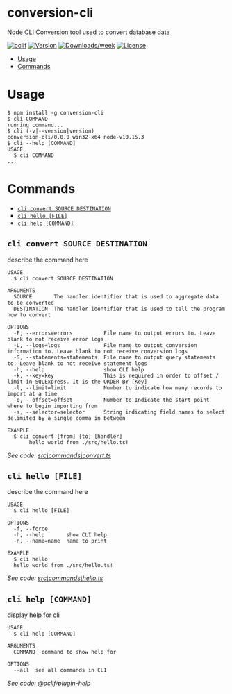 conversion-cli
==============

Node CLI Conversion tool used to convert database data

[![oclif](https://img.shields.io/badge/cli-oclif-brightgreen.svg)](https://oclif.io)
[![Version](https://img.shields.io/npm/v/conversion-cli.svg)](https://npmjs.org/package/conversion-cli)
[![Downloads/week](https://img.shields.io/npm/dw/conversion-cli.svg)](https://npmjs.org/package/conversion-cli)
[![License](https://img.shields.io/npm/l/conversion-cli.svg)](https://github.com/demitchell14/conversion-cli/blob/master/package.json)

<!-- toc -->
* [Usage](#usage)
* [Commands](#commands)
<!-- tocstop -->
# Usage
<!-- usage -->
```sh-session
$ npm install -g conversion-cli
$ cli COMMAND
running command...
$ cli (-v|--version|version)
conversion-cli/0.0.0 win32-x64 node-v10.15.3
$ cli --help [COMMAND]
USAGE
  $ cli COMMAND
...
```
<!-- usagestop -->
# Commands
<!-- commands -->
* [`cli convert SOURCE DESTINATION`](#cli-convert-source-destination)
* [`cli hello [FILE]`](#cli-hello-file)
* [`cli help [COMMAND]`](#cli-help-command)

## `cli convert SOURCE DESTINATION`

describe the command here

```
USAGE
  $ cli convert SOURCE DESTINATION

ARGUMENTS
  SOURCE       The handler identifier that is used to aggregate data to be converted
  DESTINATION  The handler identifier that is used to tell the program how to convert

OPTIONS
  -E, --errors=errors          File name to output errors to. Leave blank to not receive error logs
  -L, --logs=logs              File name to output conversion information to. Leave blank to not receive conversion logs
  -S, --statements=statements  File name to output query statements to. Leave blank to not receive statement logs
  -h, --help                   show CLI help
  -k, --key=key                This is required in order to offset / limit in SQLExpress. It is the ORDER BY [Key]
  -l, --limit=limit            Number to indicate how many records to import at a time
  -o, --offset=offset          Number to Indicate the start point where to begin importing from
  -s, --selector=selector      String indicating field names to select delimited by a single comma in between

EXAMPLE
  $ cli convert [from] [to] [handler]
       hello world from ./src/hello.ts!
```

_See code: [src\commands\convert.ts](https://github.com/demitchell14/conversion-cli/blob/v0.0.0/src\commands\convert.ts)_

## `cli hello [FILE]`

describe the command here

```
USAGE
  $ cli hello [FILE]

OPTIONS
  -f, --force
  -h, --help       show CLI help
  -n, --name=name  name to print

EXAMPLE
  $ cli hello
  hello world from ./src/hello.ts!
```

_See code: [src\commands\hello.ts](https://github.com/demitchell14/conversion-cli/blob/v0.0.0/src\commands\hello.ts)_

## `cli help [COMMAND]`

display help for cli

```
USAGE
  $ cli help [COMMAND]

ARGUMENTS
  COMMAND  command to show help for

OPTIONS
  --all  see all commands in CLI
```

_See code: [@oclif/plugin-help](https://github.com/oclif/plugin-help/blob/v2.1.6/src\commands\help.ts)_
<!-- commandsstop -->
